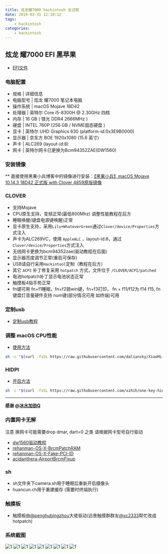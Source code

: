 ```yaml
---
title: 炫龙耀7000 hackintosh 全过程
date: 2019-03-31 12:10:12
tags:
    - hackintosh
categories:
    - hackintosh
---
```


## 炫龙 耀7000 EFI 黑苹果

* [EFI文件](https://github.com/jinmu333/Shinalon_YAO_7000_efi)

### 电脑配置

* 规格    | 详细信息
* 电脑型号 | 炫龙 耀7000 笔记本电脑
* 操作系统 | macOS Mojave 18D42
* 处理器   | 英特尔 Core i5-8300H @ 2.30GHz 四核
* 内存     | 16 GB ( 镁光 DDR4 2666MHz )
* 硬盘     | INTEL 760P (256 GB / NVME固态硬盘 )
* 显卡     | 英特尔 UHD Graphics 630 (platform-id:0x3E9B0000)
* 显示器   | 京东方 BOE  1920x1080 (15.6 英寸)
* 声卡     | ALC269 (layout-id:8)
* 网卡     | 英特尔网卡已更换为Bcm94352ZAE(DW1560)

### 安装镜像

** 直接使用黑果小兵博客中的镜像进行安装：[【黑果小兵】macOS Mojave 10.14.3 18D42 正式版 with Clover 4859原版镜像](https://blog.daliansky.net/macOS-Mojave-10.14.3-18D42-official-version-with-Clover-4859-original-image.html)

### CLOVER

* 支持Mojave
* CPU原生支持，变频正常(最低800Mhz) 调整性能教程在后方
* 睡眠唤醒(键盘电源键唤醒)正常
* 显卡原生支持，采用`Lilu+WhateverGreen`通过`Clover/device/Properties`方式注入
* 声卡为ALC269VC，使用 `AppleALC` ，layout-id:8，通过`Clover/device/Properties`方式注入
* 无线网卡更换为bcm94352zae(驱动教程在后面)
* 显示器亮度调节正常(重启可保存)
* USB请自行采用`Hackintool`定制（教程在后方）
* 其它 `ACPI` 补丁修复采用 `hotpatch` 方式，文件位于 `/CLOVER/ACPI/patched`
* 电池hotpatch补丁显示电池状态正常
* 触摸板4指手势正常
* fn键可用 fn+f1睡眠，fn+f2锁win键，fn+f3打印， fn + f11/f12为 f14 f15, fn键盘灯音量硬件支持  num键(部分情况可用 如终端)可用

### 定制usb

* [定制usb教程](https://blog.daliansky.net/Intel-FB-Patcher-tutorial-and-insertion-pose.html)

### 调整 macOS CPU性能

* [使用方法](https://github.com/daliansky/XiaoMi-Pro/blob/master/one-key-cpufriend/README_CN.md)

``` bash
sh -c "$(curl -fsSL https://raw.githubusercontent.com/daliansky/XiaoMi-Pro/master/one-key-cpufriend/one-key-cpufriend_cn.sh)"
```

### HIDPI

* [开启方法](https://github.com/xzhih/one-key-hidpi)

``` bash
sh -c "$(curl -fsSL https://raw.githubusercontent.com/xzhih/one-key-hidpi/master/hidpi.sh)"
```

****
 **感谢 @[冰水加劲Q](https://github.com/xzhih)**

### 内置网卡无解

注意 换网卡可能需要drop dmar, dart=0 之类 请根据网卡型号自行驱动

* [dw1560驱动教程](https://blog.daliansky.net/Broadcom-BCM94352z-DW1560-drive-new-posture.html)
* [rehanman-OS-X-BrcmPatchRAM](https://bitbucket.org/RehabMan/os-x-brcmpatchram/downloads/)
* [rehanman-OS-X-Fake-PCI-ID](https://bitbucket.org/RehabMan/os-x-fake-pci-id/downloads/)
* [acidanthera-AirportBrcmFixup](https://github.com/acidanthera/AirportBrcmFixup/releases)

### sh

* sh文件夹下camera.sh用于睡眠后重新开启摄像头
* huancun.ch用于重建缓存 (需要时终端执行)

### 触摸板

* 触摸板由[@penghubingzhou](https://github.com/penghubingzhou)大佬驱动(远景触摸群群友[@xc2333](https://github.com/Xc2333)帮忙改成hotpatch)

### 系统截图

![1](/pic/1.png)
![1](/pic/2.png)
![1](/pic/3.png)
![1](/pic/4.png)
![1](/pic/5.png)
![1](/pic/6.png)
![1](/pic/7.png)
![1](/pic/8.png)
![1](/pic/9.png)
